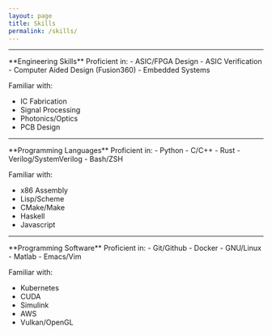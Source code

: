 ```yaml
---
layout: page
title: Skills
permalink: /skills/
---
```

<hr>
**Engineering Skills**  
Proficient in:
- ASIC/FPGA Design
- ASIC Verification
- Computer Aided Design (Fusion360)
- Embedded Systems

Familiar with:
- IC Fabrication
- Signal Processing
- Photonics/Optics
- PCB Design

<hr>
**Programming Languages**  
Proficient in:
- Python
- C/C++
- Rust
- Verilog/SystemVerilog
- Bash/ZSH

Familiar with:
- x86 Assembly
- Lisp/Scheme
- CMake/Make
- Haskell
- Javascript

<hr>
**Programming Software**  
Proficient in:
- Git/Github
- Docker
- GNU/Linux
- Matlab
- Emacs/Vim

Familiar with:
- Kubernetes
- CUDA
- Simulink
- AWS
- Vulkan/OpenGL

